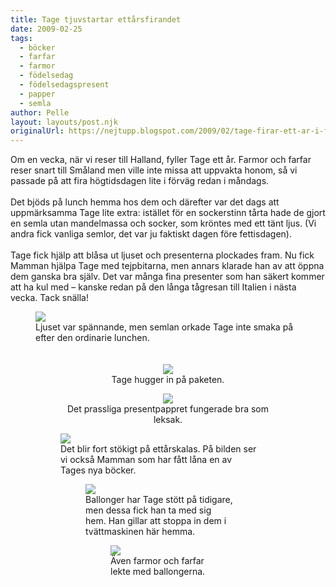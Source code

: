 ```yaml
---
title: Tage tjuvstartar ettårsfirandet
date: 2009-02-25
tags: 
  - böcker
  - farfar
  - farmor
  - födelsedag
  - födelsedagspresent
  - papper
  - semla	
author: Pelle
layout: layouts/post.njk
originalUrl: https://nejtupp.blogspot.com/2009/02/tage-firar-ett-ar-i-fortid.html
---
```


Om en vecka, när vi reser till Halland, fyller Tage ett år. Farmor och farfar reser snart till Småland men ville inte missa att uppvakta honom, så vi passade på att fira högtidsdagen lite i förväg redan i måndags.<br><br>Det bjöds på lunch hemma hos dem och därefter var det dags att uppmärksamma Tage lite extra: istället för en sockerstinn tårta hade de gjort en semla utan mandelmassa och socker, som kröntes med ett tänt ljus. (Vi andra fick vanliga semlor, det var ju faktiskt dagen före fettisdagen).<br><br>Tage fick hjälp att blåsa ut ljuset och presenterna plockades fram. Nu fick Mamman hjälpa Tage med tejpbitarna, men annars klarade han av att öppna dem ganska bra själv. Det var många fina presenter som han säkert kommer att ha kul med – kanske redan på den långa tågresan till Italien i nästa vecka. Tack snälla!

<figure>
	<img src="../../../../img/_MG_1210_1024pix.jpg">
	<figcaption> Ljuset var spännande, men semlan orkade Tage inte smaka på<br>efter den ordinarie lunchen.<br><br><br></span></span></div><div style="text-align: center;"><img src="../../../../img/_MG_1227_1024pix.jpg">
	<figcaption>Tage hugger in på paketen.</figcaption>

<figure>
	<img src="../../../../img/_MG_1285_1024pix.jpg">
	<figcaption>Det prassliga presentpappret fungerade bra som leksak.</span><br></div>

<figure>
	<img src="../../../../img/_MG_1282_1024pix.jpg">
	<figcaption>Det blir fort stökigt på ettårskalas. På bilden ser<br>vi också Mamman  som har fått låna en av<br>Tages nya böcker.</figcaption>

<figure>
	<img src="../../../../img/_MG_1297_1024pix.jpg">
	<figcaption>Ballonger har Tage stött på tidigare, men dessa fick han ta med sig<br>hem. Han gillar att stoppa in dem i tvättmaskinen här hemma.</span></span><br>

<figure>
	<img src="../../../../img/_MG_1301_1024pix.jpg">
	<figcaption>Även farmor och farfar lekte med ballongerna.</figcaption></div>
